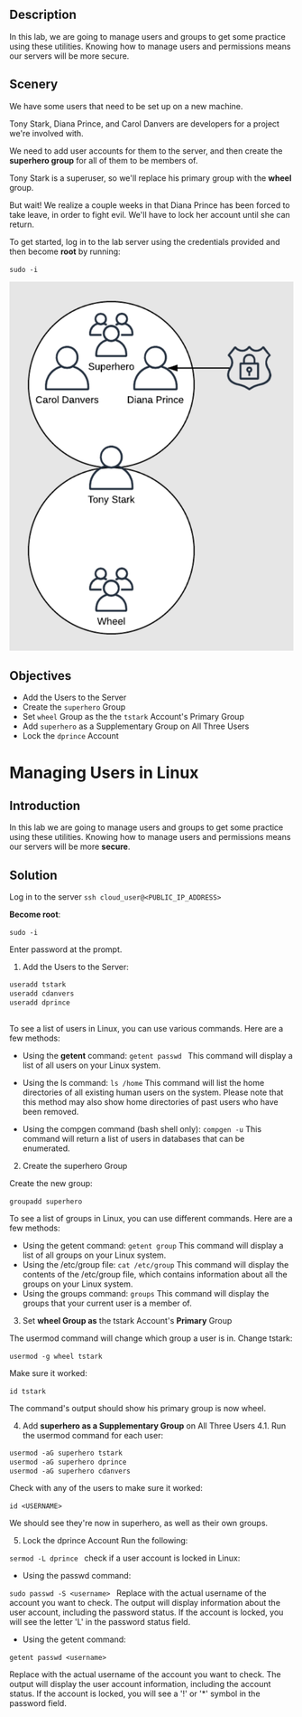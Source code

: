 ## Description
In this lab, we are going to manage users and groups to get some practice using these utilities. Knowing how to manage users and permissions means our servers will be more secure.

## Scenery
We have some users that need to be set up on a new machine.

Tony Stark, Diana Prince, and Carol Danvers are developers for a project we're involved with. 

We need to add user accounts for them to the server, and then create the **superhero group** for all of them to be members of.

Tony Stark is a superuser, so we'll replace his primary group with the **wheel** group.

But wait! We realize a couple weeks in that Diana Prince has been forced to take leave, in order to fight evil. We'll have to lock her account until she can return.

To get started, log in to the lab server using the credentials provided and then become **root** by running:

`sudo -i`


![user-groups](user.PNG)

## Objectives
* Add the Users to the Server
* Create the `superhero` Group
* Set `wheel` Group as the the `tstark` Account's Primary Group
* Add `superhero` as a Supplementary Group on All Three Users
* Lock the `dprince` Account

# Managing Users in Linux


## Introduction
In this lab we are going to manage users and groups to get some practice using these utilities. Knowing how to manage users and permissions means our servers will be more **secure**.

## Solution
Log in to the server 
`ssh cloud_user@<PUBLIC_IP_ADDRESS>
`


**Become root**:


`sudo -i
`

Enter password at the prompt.

1. Add the Users to the Server:

```shell
useradd tstark
useradd cdanvers
useradd dprince


```

To see a list of users in Linux, you can use various commands. Here are a few methods:

- Using the **getent** command:
`getent passwd
`
This command will display a list of all users on your Linux system.

- Using the ls command:
`ls /home`   This command will list the home directories of all existing human users on the system. Please note that this method may also show home directories of past users who have been removed.
- Using the compgen command (bash shell only):
`compgen -u`   This command will return a list of users in databases that can be enumerated.

2. Create the superhero Group
 
Create the new group:

`groupadd superhero`

To see a list of groups in Linux, you can use different commands. Here are a few methods:

- Using the getent command:
`getent group`
This command will display a list of all groups on your Linux system.
- Using the /etc/group file:
`cat /etc/group`
This command will display the contents of the /etc/group file, which contains information about all the groups on your Linux system.
- Using the groups command:
`groups`
This command will display the groups that your current user is a member of.

3. Set **wheel Group as** the tstark Account's **Primary** Group

The usermod command will change which group a user is in. Change tstark:

`usermod -g wheel tstark`


Make sure it worked:

`id tstark`


The command's output should show his primary group is now wheel.

4. Add **superhero as a Supplementary Group** on All Three Users
4.1. Run the usermod command for each user:
```shell
usermod -aG superhero tstark
usermod -aG superhero dprince
usermod -aG superhero cdanvers
```

Check with any of the users to make sure it worked:

`id <USERNAME>
`

We should see they're now in superhero, as well as their own groups.

5. Lock the dprince Account
Run the following:

`sermod -L dprince
`
check if a user account is locked in Linux:

- Using the passwd command:

`sudo passwd -S <username>
`
Replace <username> with the actual username of the account you want to check.
The output will display information about the user account, including the password status. If the account is locked, you will see the letter 'L' in the password status field.

- Using the getent command:

`getent passwd <username>`

Replace <username> with the actual username of the account you want to check.
The output will display the user account information, including the account status. If the account is locked, you will see a '!' or '*' symbol in the password field.